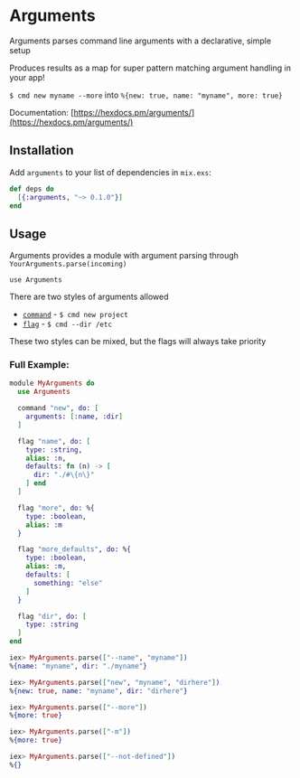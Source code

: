 # Arguments

Arguments parses command line arguments with a declarative, simple setup

Produces results as a map for super pattern matching argument handling in your app!

`$ cmd new myname --more`
into
`%{new: true, name: "myname", more: true}`

Documentation: [https://hexdocs.pm/arguments/](https://hexdocs.pm/arguments/)

## Installation

Add `arguments` to your list of dependencies in `mix.exs`:

```elixir
def deps do
  [{:arguments, "~> 0.1.0"}]
end
```

## Usage

Arguments provides a module with argument parsing through `YourArguments.parse(incoming)`

`use Arguments`

There are two styles of arguments allowed
- [`command`](https://hexdocs.pm/arguments/Arguments.html#command/2) - `$ cmd new project`
- [`flag`](https://hexdocs.pm/arguments/Arguments.html#flag/2) - `$ cmd --dir /etc`

These two styles can be mixed, but the flags will always take priority

### Full Example:
```elixir
module MyArguments do
  use Arguments

  command "new", do: [
    arguments: [:name, :dir]
  ]

  flag "name", do: [
    type: :string,
    alias: :n,
    defaults: fn (n) -> [
      dir: "./#\{n\}"
    ] end
  ]

  flag "more", do: %{
    type: :boolean,
    alias: :m
  }

  flag "more_defaults", do: %{
    type: :boolean,
    alias: :m,
    defaults: [
      something: "else"
    ]
  }

  flag "dir", do: [
    type: :string
  ]
end
```

```elixir
iex> MyArguments.parse(["--name", "myname"])
%{name: "myname", dir: "./myname"}

iex> MyArguments.parse(["new", "myname", "dirhere"])
%{new: true, name: "myname", dir: "dirhere"}

iex> MyArguments.parse(["--more"])
%{more: true}

iex> MyArguments.parse(["-m"])
%{more: true}

iex> MyArguments.parse(["--not-defined"])
%{}
```
